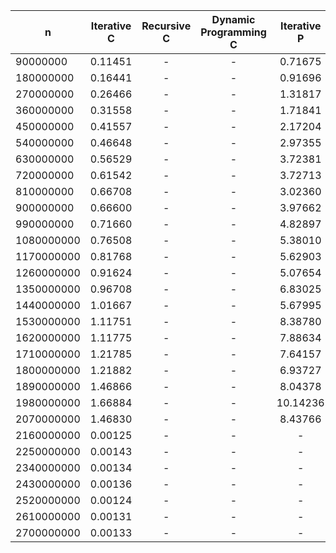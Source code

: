| n | Iterative C | Recursive C | Dynamic Programming  C | Iterative P | Recursive P | Dynamic Programming  P |
|--|:--:|:--:|:--:|:--:|:--:|:--:|
| 90000000 | 0.11451  |    -     |    -     |0.71675  |    -     |    -     |
| 180000000 | 0.16441  |    -     |    -     |0.91696  |    -     |    -     |
| 270000000 | 0.26466  |    -     |    -     |1.31817  |    -     |    -     |
| 360000000 | 0.31558  |    -     |    -     |1.71841  |    -     |    -     |
| 450000000 | 0.41557  |    -     |    -     |2.17204  |    -     |    -     |
| 540000000 | 0.46648  |    -     |    -     |2.97355  |    -     |    -     |
| 630000000 | 0.56529  |    -     |    -     |3.72381  |    -     |    -     |
| 720000000 | 0.61542  |    -     |    -     |3.72713  |    -     |    -     |
| 810000000 | 0.66708  |    -     |    -     |3.02360  |    -     |    -     |
| 900000000 | 0.66600  |    -     |    -     |3.97662  |    -     |    -     |
| 990000000 | 0.71660  |    -     |    -     |4.82897  |    -     |    -     |
| 1080000000 | 0.76508  |    -     |    -     |5.38010  |    -     |    -     |
| 1170000000 | 0.81768  |    -     |    -     |5.62903  |    -     |    -     |
| 1260000000 | 0.91624  |    -     |    -     |5.07654  |    -     |    -     |
| 1350000000 | 0.96708  |    -     |    -     |6.83025  |    -     |    -     |
| 1440000000 | 1.01667  |    -     |    -     |5.67995  |    -     |    -     |
| 1530000000 | 1.11751  |    -     |    -     |8.38780  |    -     |    -     |
| 1620000000 | 1.11775  |    -     |    -     |7.88634  |    -     |    -     |
| 1710000000 | 1.21785  |    -     |    -     |7.64157  |    -     |    -     |
| 1800000000 | 1.21882  |    -     |    -     |6.93727  |    -     |    -     |
| 1890000000 | 1.46866  |    -     |    -     |8.04378  |    -     |    -     |
| 1980000000 | 1.66884  |    -     |    -     |10.14236 |    -     |    -     |
| 2070000000 | 1.46830  |    -     |    -     |8.43766  |    -     |    -     |
| 2160000000 | 0.00125  |    -     |    -     |   -     |    -     |    -     |
| 2250000000 | 0.00143  |    -     |    -     |   -     |    -     |    -     |
| 2340000000 | 0.00134  |    -     |    -     |   -     |    -     |    -     |
| 2430000000 | 0.00136  |    -     |    -     |   -     |    -     |    -     |
| 2520000000 | 0.00124  |    -     |    -     |   -     |    -     |    -     |
| 2610000000 | 0.00131  |    -     |    -     |   -     |    -     |    -     |
| 2700000000 | 0.00133  |    -     |    -     |   -     |    -     |    -     |
